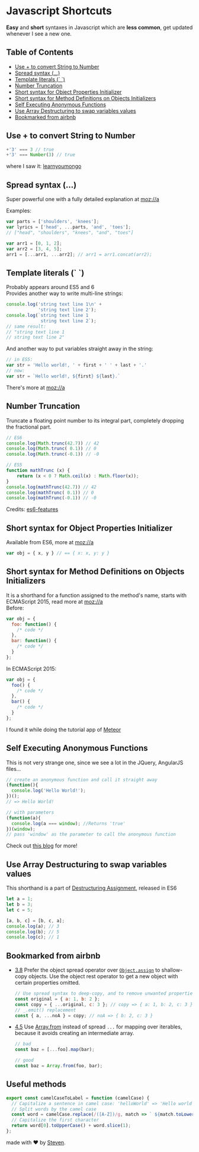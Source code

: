 # Javascript Shortcuts
**Easy** and **short** syntaxes in Javascript which are **less common**, get updated whenever I see a new one.

## Table of Contents
- [Use + to convert String to Number](#use--to-convert-string-to-number)
- [Spread syntax (...)](#spread-syntax-)
- [Template literals (\` \`)](#template-literals--)
- [Number Truncation](#number-truncation)
- [Short syntax for Object Properties Initializer](#short-syntax-for-object-properties-initializer)
- [Short syntax for Method Definitions on Objects Initializers](#short-syntax-for-method-definitions-on-objects-initializers)
- [Self Executing Anonymous Functions](#self-executing-anonymous-functions)
- [Use Array Destructuring to swap variables values](#use-array-destructuring-to-swap-variables-values)
- [Bookmarked from airbnb]()

## Use + to convert String to Number
```js
+'3' === 3 // true
+'3' === Number(3) // true
```
where I saw it: [learnyoumongo](https://github.com/evanlucas/learnyoumongo)

## Spread syntax (...)
Super powerful one with a fully detailed explanation at [moz://a](https://developer.mozilla.org/en-US/docs/Web/JavaScript/Reference/Operators/Spread_operator)

Examples:
```js
var parts = ['shoulders', 'knees']; 
var lyrics = ['head', ...parts, 'and', 'toes']; 
// ["head", "shoulders", "knees", "and", "toes"]

var arr1 = [0, 1, 2];
var arr2 = [3, 4, 5];
arr1 = [...arr1, ...arr2]; // arr1 = arr1.concat(arr2);
```

## Template literals (\` \`)
Probably appears around ES5 and 6  
Provides another way to write multi-line strings:
```js
console.log('string text line 1\n' +
            'string text line 2');
console.log(`string text line 1
             string text line 2`);
// same result:
// "string text line 1
// string text line 2"
```
And another way to put variables straight away in the string:
```js
// in ES5:
var str = 'Hello world!, ' + first + ' ' + last + '.'
// now:
var str = `Hello world!, ${first} ${last}.`
```
There's more at [moz://a](https://developer.mozilla.org/en-US/docs/Web/JavaScript/Reference/Template_literals)

## Number Truncation
Truncate a floating point number to its integral part, completely dropping the fractional part.
```js
// ES6
console.log(Math.trunc(42.7)) // 42
console.log(Math.trunc( 0.1)) // 0
console.log(Math.trunc(-0.1)) // -0

// ES5
function mathTrunc (x) {
    return (x < 0 ? Math.ceil(x) : Math.floor(x));
}
console.log(mathTrunc(42.7)) // 42
console.log(mathTrunc( 0.1)) // 0
console.log(mathTrunc(-0.1)) // -0
```
Credits: [es6-features](http://es6-features.org/#NumberTruncation)

## Short syntax for Object Properties Initializer
Available from ES6, more at [moz://a](https://developer.mozilla.org/en-US/docs/Web/JavaScript/Reference/Operators/Object_initializer)
```js
var obj = { x, y } // == { x: x, y: y }
```

## Short syntax for Method Definitions on Objects Initializers  
It is a shorthand for a function assigned to the method's name, starts with ECMAScript 2015, read more at [moz://a](https://developer.mozilla.org/en-US/docs/Web/JavaScript/Reference/Functions/Method_definitions)  
Before:
```js
var obj = {
  foo: function() {
    /* code */
  },
  bar: function() {
    /* code */
  }
};
```
In ECMAScript 2015:
```js
var obj = {
  foo() {
    /* code */
  },
  bar() {
    /* code */
  }
};
```
I found it while doing the tutorial app of [Meteor](https://www.meteor.com/tutorials/blaze/creating-an-app)

## Self Executing Anonymous Functions
This is not very strange one, since we see a lot in the JQuery, AngularJS files...
```js
// create an anonymous function and call it straight away
(function(){
  console.log('Hello World!');
})();
// => Hello World!

// with parameters
(function(a){
  console.log(a === window); //Returns 'true'
})(window);
// pass 'window' as the parameter to call the anonymous function 
```
Check out [this blog](http://markdalgleish.com/2011/03/self-executing-anonymous-functions/) for more!

## Use Array Destructuring to swap variables values
This shorthand is a part of [Destructuring Assignment](https://developer.mozilla.org/en-US/docs/Web/JavaScript/Reference/Operators/Destructuring_assignment), released in ES6
```js
let a = 1;
let b = 3;
let c = 5;

[a, b, c] = [b, c, a];
console.log(a); // 3
console.log(b); // 5
console.log(c); // 1
```
## Bookmarked from airbnb
- [3.8](#objects--rest-spread) Prefer the object spread operator over [`Object.assign`](https://developer.mozilla.org/en/docs/Web/JavaScript/Reference/Global_Objects/Object/assign) to shallow-copy objects. Use the object rest operator to get a new object with certain properties omitted.

  ```js
  // Use spread syntax to deep-copy, and to remove unwanted properties
  const original = { a: 1, b: 2 };
  const copy = { ...original, c: 3 }; // copy => { a: 1, b: 2, c: 3 }
  // _.emit() replacement
  const { a, ...noA } = copy; // noA => { b: 2, c: 3 }
  ```
  
- [4.5](#arrays--mapping) Use [Array.from](https://developer.mozilla.org/en/docs/Web/JavaScript/Reference/Global_Objects/Array/from) instead of spread `...` for mapping over iterables, because it avoids creating an intermediate array.

  ```javascript
  // bad
  const baz = [...foo].map(bar);

  // good
  const baz = Array.from(foo, bar);
  ```
## Useful methods
```js
export const camelCaseToLabel = function (camelCase) {
  // Capitalize a sentence in camel case: 'helloWorld' => 'Hello world'
  // Split words by the camel case
  const word = camelCase.replace(/([A-Z])/g, match => ` ${match.toLowerCase()}`);
  // Capitalize the first character
  return word[0].toUpperCase() + word.slice(1);
};
```

made with &#x2764; by [Steven](https://github.com/iamstevendao).
